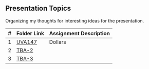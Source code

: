 ## Presentation Topics

Organizing my thoughts for interesting ideas for the presentation.

|  #  | Folder Link | Assignment Description |
| :-: | ----------- | ---------------------- |
| 1  |  [UVA147](https://onlinejudge.org/index.php?option=com_onlinejudge&Itemid=8&category=3&page=show_problem&problem=83)     |     Dollars      |
| 2  |  [TBA-2]()  |    |
| 3  |  [TBA-3]()  |    |
